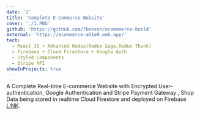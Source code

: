 ```yaml
---
date: '1'
title: 'Complete E-Commerce Website'
cover: './1.PNG'
github: 'https://github.com/7benson/ecomemerce-build'
external: 'https://ecommerce-ab1e0.web.app/'
tech:
  - React JS + Advanced Redux(Redux Saga,Redux Thunk)
  - Firebase + Cloud Firestore + Google Auth
  - Styled Components
  - Stripe API
showInProjects: true
---
```


A Complete Real-time E-commerce Website with Encrypted User-authentication, Google Authentication and Stripe Payment Gateway , Shop Data being stored in realtime Cloud Firestore and deployed on Firebase [LINK](https://ecommerce-ab1e0.web.app/).